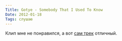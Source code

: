 ```yaml
---
Title: Gotye - Somebody That I Used To Know
Date: 2012-01-18
Tags: слушаю
---
```


Клип мне не понравился, а вот [сам трек](http://on-display.tumblr.com/post/15752655474/gotye-somebody-that-i-used-to-know) отличный.